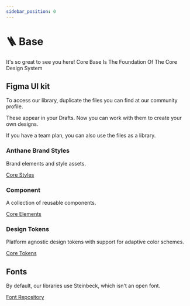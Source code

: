 ```yaml
---
sidebar_position: 0
---
```


# 🪜 Base

It's so great to see you here! Core Base Is The Foundation Of The Core Design System

## Figma UI kit

To access our library, duplicate the files you can find at our community profile.

These appear in your Drafts.
Now you can work with them to create your own designs.

If you have a team plan, you can also use the files as a library.

### Anthane Brand Styles

Brand elements and style assets.

[Core Styles](https://www.figma.com/community/file/1151433605342880279)

### Component

A collection of reusable components.

[Core Elements](https://www.figma.com/community/file/1151433035392136724)

### Design Tokens

Platform agnostic design tokens with support for adaptive color schemes.

[Core Tokens](https://www.figma.com/community/file/1151433298256859670)

## Fonts

By default, our libraries use Steinbeck, which isn't an open font.

[Font Repository](https://github.com/anthane-git/core-fonts)
